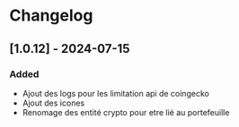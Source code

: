# Changelog

## [1.0.12] - 2024-07-15
### Added
- Ajout des logs pour les limitation api de coingecko
- Ajout des icones
- Renomage des entité crypto pour etre lié au portefeuille
